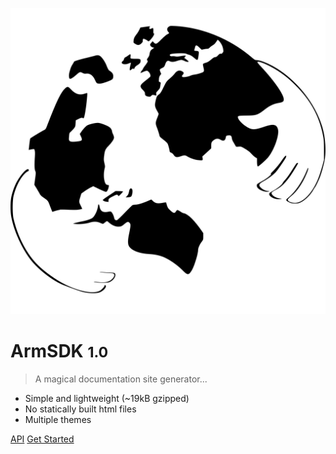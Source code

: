 <!-- _coverpage.md -->

![logo](_media/logo-w.svg ':no-zoom')

# ArmSDK <small>1.0</small>

> A magical documentation site generator...

* Simple and lightweight (~19kB gzipped)
* No statically built html files
* Multiple themes

[API](https://stellar.github.io/js-stellar-sdk/)
[Get Started](#querying-horizon)
